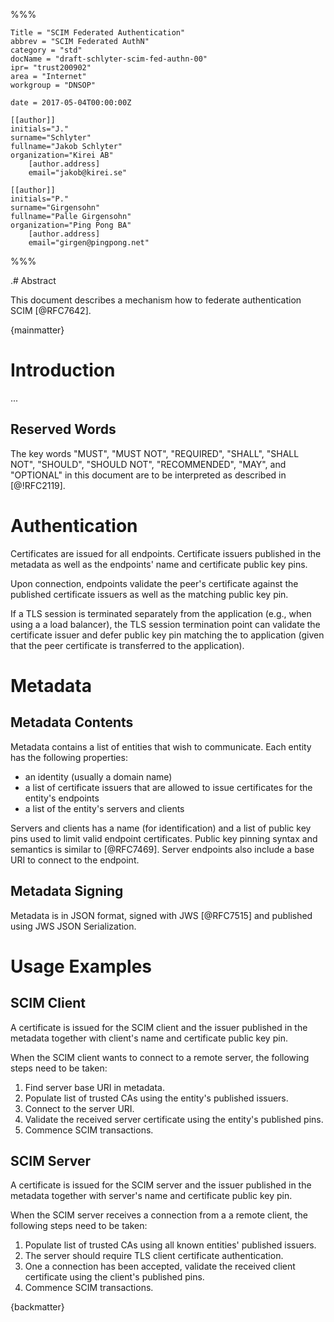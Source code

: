 %%%

    Title = "SCIM Federated Authentication"
    abbrev = "SCIM Federated AuthN"
    category = "std"
    docName = "draft-schlyter-scim-fed-authn-00"
    ipr= "trust200902"
    area = "Internet"
    workgroup = "DNSOP"
 
    date = 2017-05-04T00:00:00Z
 
    [[author]]
    initials="J."
    surname="Schlyter"
    fullname="Jakob Schlyter"
    organization="Kirei AB"
        [author.address]
        email="jakob@kirei.se"

    [[author]]
    initials="P."
    surname="Girgensohn"
    fullname="Palle Girgensohn"
    organization="Ping Pong BA"
        [author.address]
        email="girgen@pingpong.net"

%%%

.# Abstract

This document describes a mechanism how to federate authentication SCIM [@RFC7642].

{mainmatter}

# Introduction

...


##  Reserved Words

The key words "MUST", "MUST NOT", "REQUIRED", "SHALL", "SHALL NOT", "SHOULD", "SHOULD NOT", "RECOMMENDED", "MAY", and "OPTIONAL" in this document are to be interpreted as described in [@!RFC2119].


# Authentication

Certificates are issued for all endpoints. Certificate issuers published in the metadata as well as the endpoints' name and certificate public key pins.

Upon connection, endpoints validate the peer's certificate against the published certificate issuers as well as the matching public key pin.

If a TLS session is terminated separately from the application (e.g., when using a a load balancer), the TLS session termination point can validate the certificate issuer and defer public key pin matching the to application (given that the peer certificate is transferred to the application).


# Metadata

## Metadata Contents

Metadata contains a list of entities that wish to communicate. Each entity has the following properties:

- an identity (usually a domain name)
- a list of certificate issuers that are allowed to issue certificates for the entity's endpoints
- a list of the entity's servers and clients

Servers and clients has a name (for identification) and a list of public key pins used to limit valid endpoint certificates. Public key pinning syntax and semantics is similar to [@RFC7469]. Server endpoints also include a base URI to connect to the endpoint.

## Metadata Signing

Metadata is in JSON format, signed with JWS [@RFC7515] and published using JWS JSON Serialization.


# Usage Examples

## SCIM Client

A certificate is issued for the SCIM client and the issuer published in the metadata together with client's name and certificate public key pin.

When the SCIM client wants to connect to a remote server, the following steps need to be taken:

1. Find server base URI in metadata.
2. Populate list of trusted CAs using the entity's published issuers.
3. Connect to the server URI.
4. Validate the received server certificate using the entity's published pins.
5. Commence SCIM transactions.

## SCIM Server

A certificate is issued for the SCIM server and the issuer published in the metadata together with server's name and certificate public key pin.

When the SCIM server receives a connection from a a remote client, the following steps need to be taken:

1. Populate list of trusted CAs using all known entities' published issuers.
2. The server should require TLS client certificate authentication.
3. One a connection has been accepted, validate the received client certificate using the client's published pins.
4. Commence SCIM transactions.


<!--
# IANA Considerations

XXX

# Security Considerations

XXX
-->

{backmatter}
